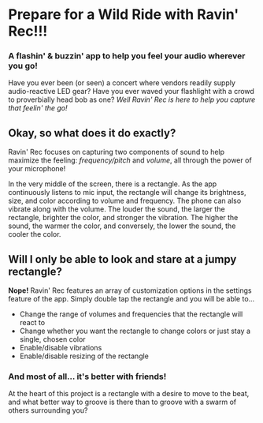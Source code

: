 # Prepare for a Wild Ride with Ravin' Rec!!!

### **A flashin' & buzzin' app to help you feel your audio wherever you go!**

Have you ever been (or seen) a concert where vendors readily supply audio-reactive LED gear? Have you ever waved your flashlight with a crowd to proverbially head bob as one? 
*Well Ravin' Rec is here to help you capture that feelin' the go!*

## Okay, so what does it do exactly?
Ravin' Rec focuses on capturing two components of sound to help maximize the feeling: *frequency/pitch* and *volume*, all through the power of your microphone!

In the very middle of the screen, there is a rectangle. As the app continuously listens to mic input, the rectangle will change its brightness, size, and color according to volume and frequency. The phone can also vibrate along with the volume. The louder the sound, the larger the rectangle, brighter the color, and stronger the vibration. The higher the sound, the warmer the color, and conversely, the lower the sound, the cooler the color.

## Will I only be able to look and stare at a jumpy rectangle?
**Nope!** Ravin' Rec features an array of customization options in the settings feature of the app. Simply double tap the rectangle and you will be able to...

- Change the range of volumes and frequencies that the rectangle will react to
- Change whether you want the rectangle to change colors or just stay a single, chosen color
- Enable/disable vibrations
- Enable/disable resizing of the rectangle

### And most of all... **it's better with friends!**
At the heart of this project is a rectangle with a desire to move to the beat, and what better way to groove is there than to groove with a swarm of others surrounding you?

